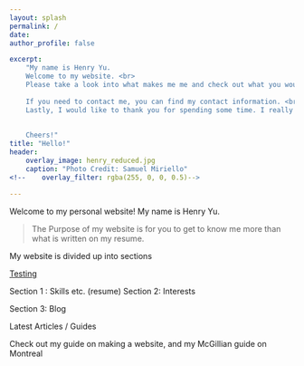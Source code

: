 ```yaml
---
layout: splash
permalink: /
date:
author_profile: false

excerpt: 
    "My name is Henry Yu.
    Welcome to my website. <br>
    Please take a look into what makes me me and check out what you would like for yourself. <br>
    
    If you need to contact me, you can find my contact information. <br>
    Lastly, I would like to thank you for spending some time. I really appreciate comments.<br>
    
    
    Cheers!"
title: "Hello!"
header:
    overlay_image: henry_reduced.jpg  
    caption: "Photo Credit: Samuel Miriello"
<!--    overlay_filter: rgba(255, 0, 0, 0.5)-->
    
---
```


Welcome to my personal website! My name is Henry Yu.

> The Purpose of my website is for you to get to know me more than what is written on my resume. 

My website is divided up into sections 
<!-- 3 section gallary etc. Splash photos for each -->
[Testing](http://www.google.ca)

Section 1 : Skills etc. (resume)
Section 2: Interests 

Section 3: Blog 

Latest Articles / Guides 

Check out my guide on making a website, and my McGillian guide on Montreal



<!--
{% include base_path %}

<h3 class="archive__subtitle">{{ site.data.ui-text[site.locale].recent_posts }}</h3>

{% for post in paginator.posts %}
  {% include archive-single.html %}
{% endfor %}

{% include paginator.html %}
-->
